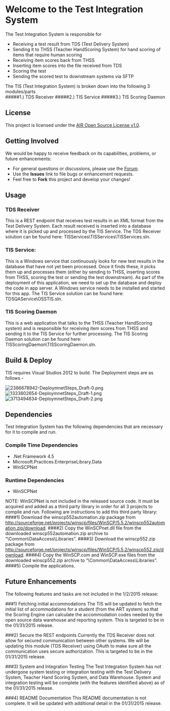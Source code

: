 # Welcome to the Test Integration System #
The Test Integration System is responsible for 

* Receiving a test result from TDS (Test Delivery System) 
* Sending it to THSS (Teacher HandScoring System) for hand scoring of items that require human scoring
* Receiving item scores back from THSS
* Inserting item scores into the file received from TDS
* Scoring the test
* Sending the scored test to downstream systems via SFTP 

The TIS (Test Integration System) is broken down into the following 3 modules/parts  
#####1.) TDS Receiver
#####2.) TIS Service 
#####3.) TIS Scoring Daemon      

   
## License ##
This project is licensed under the [AIR Open Source License v1.0](http://www.smarterapp.org/documents/American_Institutes_for_Research_Open_Source_Software_License.pdf).

## Getting Involved ##
We would be happy to receive feedback on its capabilities, problems, or future enhancements:

* For general questions or discussions, please use the [Forum](http://forum.opentestsystem.org/viewforum.php?f=20).
* Use the **Issues** link to file bugs or enhancement requests.
* Feel free to **Fork** this project and develop your changes!

## Usage 
### TDS Receiver
This is a REST endpoint that receives test results in an XML format from the Test Delivery System.  Each result received is inserted into a database where it is picked up and processed by the TIS Service.  The TDS Receiver solution can be found here:  TISServices\TISServices\TISServices.sln.

### TIS Service:
This is a Windows service that continuously looks for new test results in the database that have not yet been processed.  Once it finds these, it picks them up and processes them (either by sending to THSS, inserting scores from THSS, scoring the test or sending the test downstream). 
As part of the deployment of this application, we need to set up the database and deploy the code in app server. A Windows service needs to be installed and started for this app.
The TIS Service solution can be found here:  TDSQAService\OSSTIS.sln.

### TIS Scoring Daemon      
This is a web application that talks to the THSS (Teacher HandScoring system) and is responsible for receiving item scores from THSS and sending it to the TIS Service for further processing.  The TIS Scoring Daemon solution can be found here:  TISScoringDaemon\TISScoringDaemon.sln.

## Build & Deploy
TIS requires Visual Studios 2012 to build. The Deployment steps are as follows - 

![2386678942-DeploymnetSteps_Draft-0.png](https://bitbucket.org/repo/AyMdK5/images/2766033395-2386678942-DeploymnetSteps_Draft-0.png)
![1333802654-DeploymnetSteps_Draft-1.png](https://bitbucket.org/repo/AyMdK5/images/3023217018-1333802654-DeploymnetSteps_Draft-1.png)
![3713494634-DeploymnetSteps_Draft-2.png](https://bitbucket.org/repo/AyMdK5/images/3357799014-3713494634-DeploymnetSteps_Draft-2.png)
## Dependencies
Test Integration System has the following dependencies that are necessary for it to compile and run. 

### Compile Time Dependencies
* .Net Framework 4.5
* Microsoft.Practices.EnterpriseLibrary.Data
* WinSCPNet

### Runtime Dependencies
* WinSCPNet

NOTE:  WinSCPNet is not included in the released source code.  It must be acquired and added as a third party library in order for all 3 projects to compile and run.
Following are instructions to add this third party library:
####1) Download the winscp552automation.zip package from http://sourceforge.net/projects/winscp/files/WinSCP/5.5.2/winscp552automation.zip/download.
####2) Copy the WinSCPnet.dll file from the downloaded winscp552automation.zip archive to “\Common\DataAccess\Libraries”.
####3) Download the winscp552.zip package from http://sourceforge.net/projects/winscp/files/WinSCP/5.5.2/winscp552.zip/download.
####4) Copy the WinSCP.com and WinSCP.exe files from the downloaded winscp552.zip archive to “\Common\DataAccess\Libraries”.
####5) Compile the applications.

## Future Enhancements 
The following features and tasks are not included in the 1/2/2015 release:

###1) Fetching initial accommodations
The TIS will be updated to fetch the initial list of accommodations for a student (from the ART system) so that the Scoring Engine can calculate the accommodation codes needed by the open source data warehouse and reporting system.  This is targeted to be in the 01/31/2015 release.

###2) Secure the REST endpoints
Currently the TDS Receiver does not allow for secured communication between other systems.  We will be updating this module (TDS Receiver) using OAuth to make sure all the communication uses secure authorization.  This is targeted to be in the 01/31/2015 release.

###3) System and Integration Testing
The Test Integration System has not undergone system testing or integration testing with the Test Delivery System, Teacher Hand Scoring System, and Data Warehouse.  System and integration testing will be complete (with the features identified above) as of the 01/31/2015 release.

###4) README Documentation
This README documentation is not complete.  It will be updated with additional detail in the 01/31/2015 release.